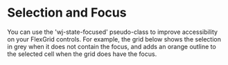 Selection and Focus
===================

You can use the 'wj-state-focused' pseudo-class to improve accessibility on your FlexGrid controls. For example, the grid below shows the selection in grey when it does not contain the focus, and adds an orange outline to the selected cell when the grid does have the focus.